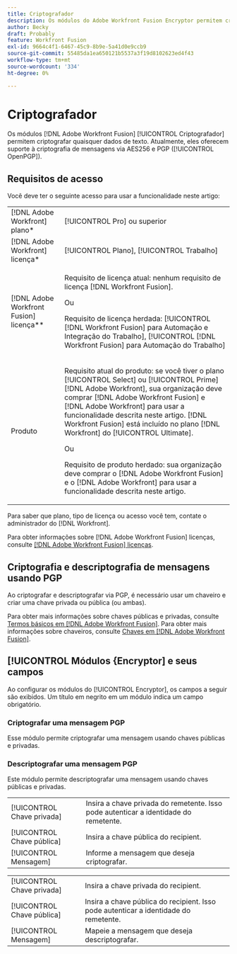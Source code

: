 ```yaml
---
title: Criptografador
description: Os módulos do Adobe Workfront Fusion Encryptor permitem criptografar quaisquer dados de texto. Atualmente, eles suportam criptografia de mensagens via AES256 e PGP (OpenPGP).
author: Becky
draft: Probably
feature: Workfront Fusion
exl-id: 9664c4f1-6467-45c9-8b9e-5a41d0e9ccb9
source-git-commit: 55485da1ea650121b5537a3f19d8102623ed4f43
workflow-type: tm+mt
source-wordcount: '334'
ht-degree: 0%

---
```


# Criptografador

Os módulos [!DNL Adobe Workfront Fusion] [!UICONTROL Criptografador] permitem criptografar quaisquer dados de texto. Atualmente, eles oferecem suporte à criptografia de mensagens via AES256 e PGP ([!UICONTROL OpenPGP]).

## Requisitos de acesso

Você deve ter o seguinte acesso para usar a funcionalidade neste artigo:

<table style="table-layout:auto"> 
 <col> 
 <col> 
 <tbody> 
  <tr> 
   <td role="rowheader">[!DNL Adobe Workfront] plano*</td>
  <td> <p>[!UICONTROL Pro] ou superior</p> </td>
  </tr> 
  <tr data-mc-conditions=""> 
   <td role="rowheader">[!DNL Adobe Workfront] licença*</td>
   <td> <p>[!UICONTROL Plano], [!UICONTROL Trabalho]</p> </td> 
  </tr> 
  <tr> 
   <td role="rowheader">[!DNL Adobe Workfront Fusion] licença**</td> 
   <td>
   <p>Requisito de licença atual: nenhum requisito de licença [!DNL Workfront Fusion].</p>
   <p>Ou</p>
   <p>Requisito de licença herdada: [!UICONTROL [!DNL Workfront Fusion] para Automação e Integração do Trabalho], [!UICONTROL [!DNL Workfront Fusion] para Automação do Trabalho]</p>
   </td> 
  </tr> 
  <tr> 
   <td role="rowheader">Produto</td> 
   <td>
   <p>Requisito atual do produto: se você tiver o plano [!UICONTROL Select] ou [!UICONTROL Prime] [!DNL Adobe Workfront], sua organização deve comprar [!DNL Adobe Workfront Fusion] e [!DNL Adobe Workfront] para usar a funcionalidade descrita neste artigo. [!DNL Workfront Fusion] está incluído no plano [!DNL Workfront] do [!UICONTROL Ultimate].</p>
   <p>Ou</p>
   <p>Requisito de produto herdado: sua organização deve comprar o [!DNL Adobe Workfront Fusion] e o [!DNL Adobe Workfront] para usar a funcionalidade descrita neste artigo.</p>
   </td> 
  </tr> 
 </tbody> 
</table>

Para saber que plano, tipo de licença ou acesso você tem, contate o administrador do [!DNL Workfront].

Para obter informações sobre [!DNL Adobe Workfront Fusion] licenças, consulte [[!DNL Adobe Workfront Fusion] licenças](../../workfront-fusion/get-started/license-automation-vs-integration.md).

## Criptografia e descriptografia de mensagens usando PGP

Ao criptografar e descriptografar via PGP, é necessário usar um chaveiro e criar uma chave privada ou pública (ou ambas).

Para obter mais informações sobre chaves públicas e privadas, consulte [Termos básicos em [!DNL Adobe Workfront Fusion]](../../workfront-fusion/get-started/basic-terms.md). Para obter mais informações sobre chaveiros, consulte [Chaves em [!DNL Adobe Workfront Fusion]](../../workfront-fusion/connections/keys.md).

## [!UICONTROL Módulos {Encryptor] e seus campos

Ao configurar os módulos do [!UICONTROL Encryptor], os campos a seguir são exibidos. Um título em negrito em um módulo indica um campo obrigatório.

### Criptografar uma mensagem PGP

Esse módulo permite criptografar uma mensagem usando chaves públicas e privadas.

<table style="table-layout:auto">
    <tr>
        <td>[!UICONTROL Chave privada]</td>
        <td>Insira a chave privada do remetente. Isso pode autenticar a identidade do remetente.</td>
    </tr>
    <tr>
        <td>[!UICONTROL Chave pública]</td>
        <td>Insira a chave pública do recipient.</td>
    </tr>
    <tr>
        <td>[!UICONTROL Mensagem]</td>
        <td>Informe a mensagem que deseja criptografar.</td>
    </tr>

### Descriptografar uma mensagem PGP

Este módulo permite descriptografar uma mensagem usando chaves públicas e privadas.

<table style="table-layout:auto">
    <tr>
        <td>[!UICONTROL Chave privada]</td>
        <td>Insira a chave privada do recipient.</td>
    </tr>
    <tr>
        <td>[!UICONTROL Chave pública]</td>
        <td>Insira a chave pública do recipient. Isso pode autenticar a identidade do remetente.</td>
    </tr>
    <tr>
        <td>[!UICONTROL Mensagem]</td>
        <td>Mapeie a mensagem que deseja descriptografar.</td>
    </tr>
</table>
